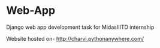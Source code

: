 # Web-App

Django web app development task for MidasIIITD internship


Website hosted on- http://charvi.pythonanywhere.com/ 
